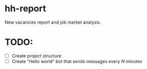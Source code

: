 # hh-report
New vacancies report and job market analysis.

# TODO:
- [ ] Create project structure 
- [ ] Create "Hello world" bot that sends messages every $N$ minutes
